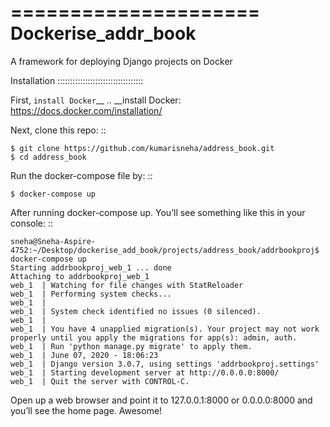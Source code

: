 
=====================
Dockerise_addr_book
=====================

A framework for deploying Django projects on Docker

Installation
::::::::::::::::::::::::::::::::::

First, `install Docker`__
.. __install Docker: https://docs.docker.com/installation/

Next, clone this repo:
::

    $ git clone https://github.com/kumarisneha/address_book.git
    $ cd address_book

Run the docker-compose file by:
::

    $ docker-compose up

After running docker-compose up. You’ll see something like this in your console:
::

    sneha@Sneha-Aspire-4752:~/Desktop/dockerise_add_book/projects/address_book/addrbookproj$ docker-compose up
    Starting addrbookproj_web_1 ... done
    Attaching to addrbookproj_web_1
    web_1  | Watching for file changes with StatReloader
    web_1  | Performing system checks...
    web_1  | 
    web_1  | System check identified no issues (0 silenced).
    web_1  | 
    web_1  | You have 4 unapplied migration(s). Your project may not work properly until you apply the migrations for app(s): admin, auth.
    web_1  | Run 'python manage.py migrate' to apply them.
    web_1  | June 07, 2020 - 18:06:23
    web_1  | Django version 3.0.7, using settings 'addrbookproj.settings'
    web_1  | Starting development server at http://0.0.0.0:8000/
    web_1  | Quit the server with CONTROL-C.
   
Open up a web browser and point it to 127.0.0.1:8000 or 0.0.0.0:8000 and you’ll see the home page. Awesome!
